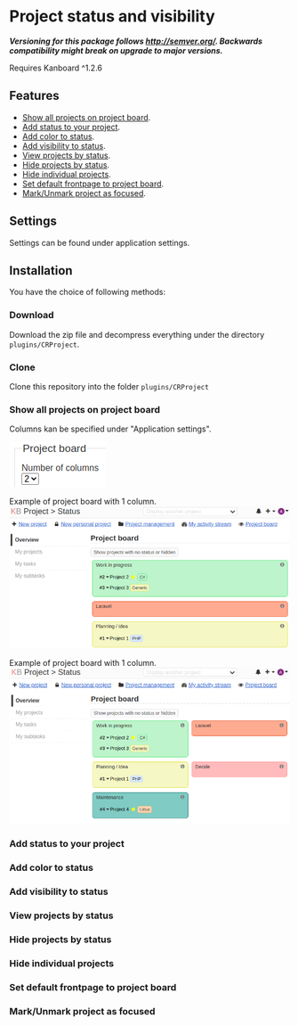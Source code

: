 # Project status and visibility

**_Versioning for this package follows http://semver.org/. Backwards compatibility might break on upgrade to major versions._**

Requires Kanboard ^1.2.6

## Features

- [Show all projects on project board](#show-all-projects-on-project-board).
- [Add status to your project](#add-status-to-your-project).
- [Add color to status](#add-color-to-status).
- [Add visibility to status](#add-visibility-to-status).
- [View projects by status](#view-projects-by-status).
- [Hide projects by status](#hide-projects-by-status).
- [Hide individual projects](#hide-individual-projects).
- [Set default frontpage to project board](#set-default-frontpage-to-project-board).
- [Mark/Unmark project as focused](#markunmark-project-as-focused).


## Settings
Settings can be found under application settings.

## Installation
You have the choice of following methods:

### Download
Download the zip file and decompress everything under the directory `plugins/CRProject`.

### Clone
Clone this repository into the folder `plugins/CRProject`

### Show all projects on project board
Columns kan be specified under "Application settings".

![application-settings](docs/settings-number-of-columns.png)

Example of project board with 1 column.
![Projects by 1 column](docs/project-board-1.png)

Example of project board with 1 column.
![Projects by 2 columns](docs/project-board-2.png)

### Add status to your project

### Add color to status

### Add visibility to status

### View projects by status

### Hide projects by status

### Hide individual projects

### Set default frontpage to project board

### Mark/Unmark project as focused
